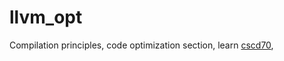# llvm_opt 



Compilation principles, code optimization section, learn [cscd70](https://uoft-ecosystem.github.io/CSCD70/index.html), 
